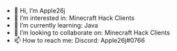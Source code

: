 - 👋 Hi, I’m Apple26j
- 👀 I’m interested in: Minecraft Hack Clients
- 🌱 I’m currently learning: Java
- 💞️ I’m looking to collaborate on: Minecraft Hack Clients
- 📫 How to reach me: Discord: Apple26j#0766
